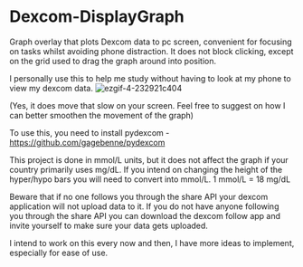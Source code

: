 # Dexcom-DisplayGraph
Graph overlay that plots Dexcom data to pc screen, convenient for focusing on tasks whilst avoiding phone distraction.
It does not block clicking, except on the grid used to drag the graph around into position.

I personally use this to help me study without having to look at my phone to view my dexcom data.
![ezgif-4-232921c404](https://user-images.githubusercontent.com/59146220/169684683-453ff356-c556-4b92-9a4f-c3d1b3c1db3e.gif)

(Yes, it does move that slow on your screen. Feel free to suggest on how I can better smoothen the movement of the graph)

To use this, you need to install pydexcom - https://github.com/gagebenne/pydexcom

This project is done in mmol/L units, but it does not affect the graph if your country primarily uses mg/dL.
If you intend on changing the height of the hyper/hypo bars you will need to convert into mmol/L. 1 mmol/L = 18 mg/dL

Beware that if no one follows you through the share API your dexcom application will not upload data to it.
If you do not have anyone following you through the share API you can download the dexcom follow app and invite yourself to make sure your data gets uploaded.

I intend to work on this every now and then, I have more ideas to implement, especially for ease of use.
